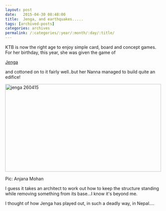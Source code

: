 ```yaml
---
layout: post
date:	2015-04-30 08:48:00
title:  Jenga, and earthquakes.....
tags: [archived-posts]
categories: archives
permalink: /:categories/:year/:month/:day/:title/
---
```

KTB is now the right age to enjoy simple card, board and concept games. For her birthday, this year,  she was given the game of

<a href="http://en.wikipedia.org/wiki/Jenga"> Jenga </a>

and cottoned on to it fairly well..but her Nanna managed to build quite an edifice!

<a href="https://www.flickr.com/photos/86494503@N00/17131686549" title="jenga 260415 by mohandep, on Flickr"><img src="https://farm8.staticflickr.com/7669/17131686549_c03a0206d6.jpg" width="500" height="281" alt="jenga 260415"></a>

Pic: Anjana Mohan

I guess it takes an architect to work out how to keep the structure standing while removing something from its base...I know it's beyond me.

I thought of how Jenga has played out, in such a deadly way, in Nepal....
